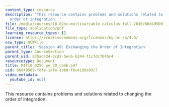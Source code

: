 ```yaml
---
content_type: resource
description: 'This resource contains problems and solutions related to changing the
  order of integration. '
file: /media/courses/18-02sc-multivariable-calculus-fall-2010/66d49509fdfe1afe1bb0fbc41dda93c7_MIT18_02SC_we_20_comb.pdf
file_type: application/pdf
learning_resource_types: []
license: https://creativecommons.org/licenses/by-nc-sa/4.0/
ocw_type: OCWFile
parent_title: 'Session 49: Exchanging the Order of Integration'
parent_type: CourseSection
parent_uid: 835ad424-3cd2-5ec6-b244-f1c7dc764bc4
resourcetype: Document
title: MIT18_02SC_we_20_comb.pdf
uid: 66d49509-fdfe-1afe-1bb0-fbc41dda93c7
video_metadata:
  youtube_id: null
---
```

This resource contains problems and solutions related to changing the order of integration. 